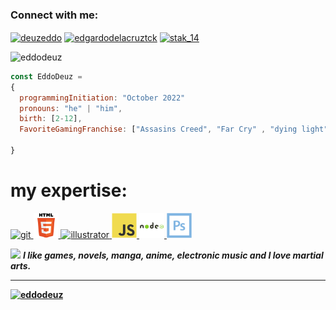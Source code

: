<h3 align="left">Connect with me:</h3>
<p align="left">
<a href="https://twitter.com/deuzeddo" target="blank"><img align="center" src="https://raw.githubusercontent.com/rahuldkjain/github-profile-readme-generator/master/src/images/icons/Social/twitter.svg" alt="deuzeddo" height="30" width="40" /></a>
<a href="https://linkedin.com/in/edgardodelacruztck" target="blank"><img align="center" src="https://raw.githubusercontent.com/rahuldkjain/github-profile-readme-generator/master/src/images/icons/Social/linked-in-alt.svg" alt="edgardodelacruztck" height="30" width="40" /></a>
<a href="https://instagram.com/stak_14" target="blank"><img align="center" src="https://raw.githubusercontent.com/rahuldkjain/github-profile-readme-generator/master/src/images/icons/Social/instagram.svg" alt="stak_14" height="30" width="40" /></a>
</p>


<p align="left"> <img src="https://komarev.com/ghpvc/?username=eddodeuz&label=Profile%20views&color=0e75b6&style=flat" alt="eddodeuz" /> </p>

```javascript
const EddoDeuz = 
{
  programmingInitiation: "October 2022"
  pronouns: "he" | "him",
  birth: [2-12],
  FavoriteGamingFranchise: ["Assasins Creed", "Far Cry" , "dying light" , "Resident Evil"]

}
```
# my expertise:</h3>
<p align="left"> <a href="https://git-scm.com/" target="_blank" rel="noreferrer"> <img src="https://www.vectorlogo.zone/logos/git-scm/git-scm-icon.svg" alt="git" width="40" height="40"/> </a> <a href="https://www.w3.org/html/" target="_blank" rel="noreferrer"> <img src="https://raw.githubusercontent.com/devicons/devicon/master/icons/html5/html5-original-wordmark.svg" alt="html5" width="40" height="40"/> </a> <a href="https://www.adobe.com/in/products/illustrator.html" target="_blank" rel="noreferrer"> <img src="https://www.vectorlogo.zone/logos/adobe_illustrator/adobe_illustrator-icon.svg" alt="illustrator" width="40" height="40"/> </a> <a href="https://developer.mozilla.org/en-US/docs/Web/JavaScript" target="_blank" rel="noreferrer"> <img src="https://raw.githubusercontent.com/devicons/devicon/master/icons/javascript/javascript-original.svg" alt="javascript" width="40" height="40"/> </a> <a href="https://nodejs.org" target="_blank" rel="noreferrer"> <img src="https://raw.githubusercontent.com/devicons/devicon/master/icons/nodejs/nodejs-original-wordmark.svg" alt="nodejs" width="40" height="40"/> </a> <a href="https://www.photoshop.com/en" target="_blank" rel="noreferrer"> <img src="https://raw.githubusercontent.com/devicons/devicon/master/icons/photoshop/photoshop-line.svg" alt="photoshop" width="40" height="40"/> </a> </p>

<img src="https://media.giphy.com/media/LnQjpWaON8nhr21vNW/giphy.gif" width="60"> <em><b>I like games, novels, manga, anime, electronic music and I love martial arts.</em>

---
  
  
<p align="left"> <a href="https://github.com/ryo-ma/github-profile-trophy"><img src="https://github-profile-trophy.vercel.app/?username=eddodeuz" alt="eddodeuz" /></a> </p>
  


  
